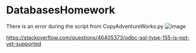 # DatabasesHomework

There is an error during the script from CopyAdventureWorks.py
![image](https://github.com/Glekami/DatabasesHomework/assets/78198947/7aade47b-545b-414f-b09e-d0f45fb4da97)


https://stackoverflow.com/questions/46405373/odbc-sql-type-155-is-not-yet-supported
